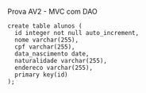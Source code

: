 Prova AV2 - MVC com DAO



```
create table alunos (
  id integer not null auto_increment,
  nome varchar(255),
  cpf varchar(255),
  data_nascimento date,
  naturalidade varchar(255),
  endereco varchar(255),
  primary key(id)
);
```

